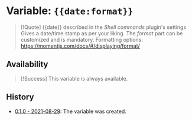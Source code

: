 # Variable: `{{date:format}}`
> [!Quote] {{date}} described in the *Shell commands* plugin's settings
> Gives a date/time stamp as per your liking. The *format* part can be customized and is mandatory. Formatting options: https://momentjs.com/docs/#/displaying/format/

## Availability
> [!Success] This variable is always available.

## History
- [0.1.0 - 2021-08-29](https://github.com/Taitava/obsidian-shellcommands/blob/main/CHANGELOG.md#010---2021-08-29): The variable was created.